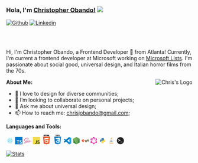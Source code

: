 ### Hola, I'm [Christopher Obando!](https://chrisobando.dev) <img src="https://raw.githubusercontent.com/MartinHeinz/MartinHeinz/master/wave.gif" width="30px">

[![Github](https://img.shields.io/badge/-Github-000?style=flat&logo=Github&logoColor=white)](https://github.com/chrisjobando)
[![Linkedin](https://img.shields.io/badge/-LinkedIn-blue?style=flat&logo=Linkedin&logoColor=white)](https://www.linkedin.com/in/chrisjobando/)


<br />
<br />

Hi, I'm Christopher Obando, a Frontend Developer 🚀 from Atlanta! Currently, I'm current a frontend developer at Microsoft working on [Microsoft Lists](https://www.microsoft.com/en-us/microsoft-365/microsoft-lists). I'm passionate about social good, universal design, and Italian horror films from the 70s.

  <img align="right" alt="Chris's Logo" src="https://cdn.dribbble.com/users/2972275/screenshots/5746777/logo2.png" />

**About Me:**

- 🌱 I love to design for diverse communities; 
- 👯 I’m looking to collaborate on personal projects;
- 💬 Ask me about universal design;
- 📫 How to reach me: chrisjobando@gmail.com;

**Languages and Tools:**  

<code><img alt="React" height="20" src="https://raw.githubusercontent.com/github/explore/80688e429a7d4ef2fca1e82350fe8e3517d3494d/topics/react/react.png"></code>
<code><img alt="TypeScript" height="20" src="https://raw.githubusercontent.com/github/explore/80688e429a7d4ef2fca1e82350fe8e3517d3494d/topics/typescript/typescript.png"></code>
<code><img alt="Sass" height="20" src="https://raw.githubusercontent.com/github/explore/80688e429a7d4ef2fca1e82350fe8e3517d3494d/topics/sass/sass.png"></code>
<code><img alt="JavaScript" height="20" src="https://raw.githubusercontent.com/github/explore/80688e429a7d4ef2fca1e82350fe8e3517d3494d/topics/javascript/javascript.png"></code>
<code><img alt="HTML5" width="26px" src="https://raw.githubusercontent.com/github/explore/80688e429a7d4ef2fca1e82350fe8e3517d3494d/topics/html/html.png"></code>
<code><img alt="CSS3" width="26px" src="https://raw.githubusercontent.com/github/explore/80688e429a7d4ef2fca1e82350fe8e3517d3494d/topics/css/css.png"></code>
<code><img alt="Visual Studio Code" height="20" src="https://raw.githubusercontent.com/github/explore/78df643247d429f6cc873026c0622819ad797942/topics/visual-studio-code/visual-studio-code.png" /></code>
<code><img alt="NodeJS" height="20" src="https://raw.githubusercontent.com/github/explore/80688e429a7d4ef2fca1e82350fe8e3517d3494d/topics/nodejs/nodejs.png"></code>
<code><img alt="Git" height="20" src="https://raw.githubusercontent.com/github/explore/80688e429a7d4ef2fca1e82350fe8e3517d3494d/topics/git/git.png"></code>
<code><img alt="GraphQL" height="20" src="https://raw.githubusercontent.com/github/explore/80688e429a7d4ef2fca1e82350fe8e3517d3494d/topics/graphql/graphql.png"></code>
<code><img alt="Python" height="20" src="https://raw.githubusercontent.com/github/explore/80688e429a7d4ef2fca1e82350fe8e3517d3494d/topics/python/python.png"></code>
<code><img alt="Java" height="20" src="https://raw.githubusercontent.com/github/explore/80688e429a7d4ef2fca1e82350fe8e3517d3494d/topics/java/java.png"></code>
<code><img alt="Terminal" height="20" src="https://raw.githubusercontent.com/github/explore/80688e429a7d4ef2fca1e82350fe8e3517d3494d/topics/terminal/terminal.png"></code>

[![Stats](https://github-readme-stats.vercel.app/api/top-langs/?username=chrisjobando&hide_border=true&layout=compact&hide=html)](https://github.com/anuraghazra/github-readme-stats)
